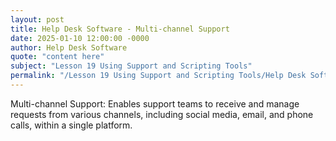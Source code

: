 ```yaml
---
layout: post
title: Help Desk Software - Multi-channel Support
date: 2025-01-10 12:00:00 -0000
author: Help Desk Software
quote: "content here"
subject: "Lesson 19 Using Support and Scripting Tools"
permalink: "/Lesson 19 Using Support and Scripting Tools/Help Desk Software/Help Desk Software - Multi-channel Support"
---
```


Multi-channel Support: Enables support teams to receive and manage requests from various channels, including social media, email, and phone calls, within a single platform.

